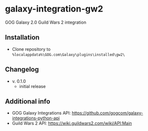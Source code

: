 # galaxy-integration-gw2
GOG Galaxy 2.0 Guild Wars 2 integration

## Installation

* Clone repository to `%localappdata%\GOG.com\Galaxy\plugins\installed\gw2\`

## Changelog

* v. 0.1.0
   * initial release

## Additional info

* GOG Galaxy Integrations API: https://github.com/gogcom/galaxy-integrations-python-api
* Guild Wars 2 API: https://wiki.guildwars2.com/wiki/API:Main
